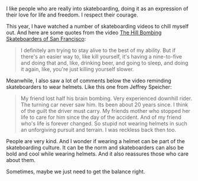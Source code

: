 I like people who are really into skateboarding, doing it as an expression of their love for life and freedom. I respect their courage.

This year, I have watched a number of skateboarding videos to chill myself out. And here are some quotes from the video [The Hill Bombing Skateboarders of San Francisco](https://youtu.be/2d6TBfIZzh0):

> I definitely am trying to stay alive to the best of my ability. But if there's an easier way to, like kill yourself, it's having a nine-to-five and doing that and, like, drinking beer, and going to sleep, and doing it again, like, you're just killing yourself slower. 

Meanwhile, I also saw a lot of comments below the video reminding skateboarders to wear helmets. Like this one from Jeffrey Speicher: 

> My friend lost half his brain bombing. Very experienced downhill rider. The turning car never saw him. Its been about 20 years since. I think of the guilt the driver must carry. My friends mother who stopped her life to care for him since the day of the accident. And of my friend who's life is forever changed. So stupid not wearing helmets in such an unforgiving pursuit and terrain. I was reckless back then too.

People are very kind. And I wonder if wearing a helmet can be part of the skateboarding culture. It can be the norm and skateboarders can also be bold and cool while wearing helmets. And it also reassures those who care about them. 

Sometimes, maybe we just need to get the balance right.
